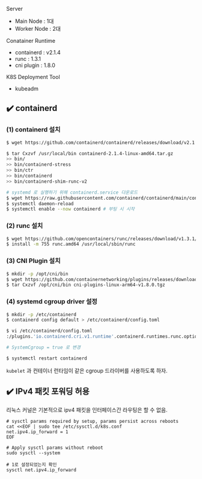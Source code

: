 Server
- Main Node : 1대
- Worker Node : 2대

Conatainer Runtime
- containerd : v2.1.4
- runc : 1.3.1
- cni plugin : 1.8.0

K8S Deployment Tool
- kubeadm

## ✔️ containerd

### (1) containerd 설치
```sh
$ wget https://github.com/containerd/containerd/releases/download/v2.1.4/containerd-2.1.4-linux-amd64.tar.gz -O containerd-2.1.4-linux-amd64.tar.gz

$ tar Cxzvf /usr/local/bin containerd-2.1.4-linux-amd64.tar.gz
>> bin/
>> bin/containerd-stress
>> bin/ctr
>> bin/containerd
>> bin/containerd-shim-runc-v2

# systemd 로 실행하기 위해 containerd.service 다운로드
$ wget https://raw.githubusercontent.com/containerd/containerd/main/containerd.service -o /usr/local/lib/systemd/system/containerd.service
$ systemctl daemon-reload
$ systemctl enable --now containerd # 부팅 시 시작
```

### (2) runc 설치
```sh
$ wget https://github.com/opencontainers/runc/releases/download/v1.3.1/runc.arm64
$ install -m 755 runc.amd64 /usr/local/sbin/runc
```

### (3) CNI Plugin 설치

```sh
$ mkdir -p /opt/cni/bin
$ wget https://github.com/containernetworking/plugins/releases/download/v1.8.0/cni-plugins-linux-arm64-v1.8.0.tgz
$ tar Cxzvf /opt/cni/bin cni-plugins-linux-arm64-v1.8.0.tgz
```


### (4) systemd cgroup driver 설정
```sh
$ mkdir -p /etc/containerd
$ containerd config default > /etc/containerd/config.toml

$ vi /etc/containerd/config.toml
:/plugins.'io.containerd.cri.v1.runtime'.containerd.runtimes.runc.options

# SystemCgroup = true 로 변경

$ systemctl restart containerd
```
`kubelet` 과 컨테이너 런타임이 같은 cgroup 드라이버를 사용하도록 하자.


## ✔️ IPv4 패킷 포워딩 허용
리눅스 커널은 기본적으로 ipv4 패킷을 인터페이스간 라우팅은 할 수 없음.

```
# sysctl params required by setup, params persist across reboots
cat <<EOF | sudo tee /etc/sysctl.d/k8s.conf
net.ipv4.ip_forward = 1
EOF

# Apply sysctl params without reboot
sudo sysctl --system

# 1로 설정되었는지 확인
sysctl net.ipv4.ip_forward
```